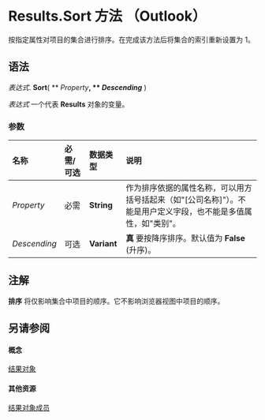 
# Results.Sort 方法 （Outlook）

按指定属性对项目的集合进行排序。在完成该方法后将集合的索引重新设置为 1。


## 语法

 _表达式_. **Sort**( ** _Property_**, ** _Descending_** )

 _表达式_ 一个代表 **Results** 对象的变量。


### 参数



|**名称**|**必需/可选**|**数据类型**|**说明**|
|:-----|:-----|:-----|:-----|
| _Property_|必需|**String**|作为排序依据的属性名称，可以用方括号括起来（如"[公司名称]"）。不能是用户定义字段，也不能是多值属性，如"类别"。|
| _Descending_|可选|**Variant**|**真** 要按降序排序。默认值为 **False** (升序)。|

## 注解

 **排序** 将仅影响集合中项目的顺序。它不影响浏览器视图中项目的顺序。


## 另请参阅


#### 概念


[结果对象](59057f6f-8f6d-eed0-c945-240b9593b7ea.md)
#### 其他资源


[结果对象成员](650f59fb-0dbd-3f5f-b289-2dfe9e33c20e.md)